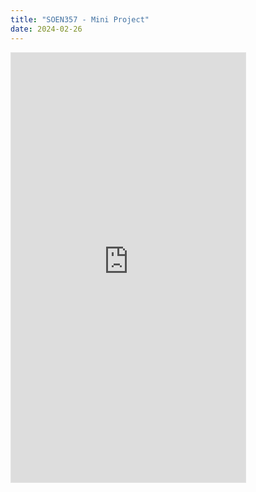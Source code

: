 ```yaml
---
title: "SOEN357 - Mini Project"
date: 2024-02-26
---
```


<iframe id="demo_frame" style="border: 1px solid rgba(0, 0, 0, 0.1);" width="375" height="687" src="https://app.uizard.io/p/2e0eb485/embed" allowfullscreen></iframe>
<script>
    document.getElementById('demo_frame').onload = function() {
        var iframeDoc = document.getElementById('demo_frame').contentDocument;
        if (iframeDoc) {
            var elements = iframeDoc.getElementsByClassName('EmbedTickerstyles__Container-sc-1q8temh-0 kmUMon');
            for (var i = elements.length - 1; i >= 0; i--) {
                elements[i].parentNode.removeChild(elements[i]);
            }
        } else {
            console.error('Could not access the iframe content document.');
        }
    };
</script>
